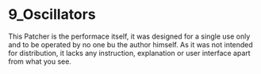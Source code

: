# 9_Oscillators
This Patcher is the performace itself, it was designed for a single use only and to be operated by no one bu the author himself. As it was not intended for distribution, it lacks any instruction, explanation or user interface apart from what you see.
